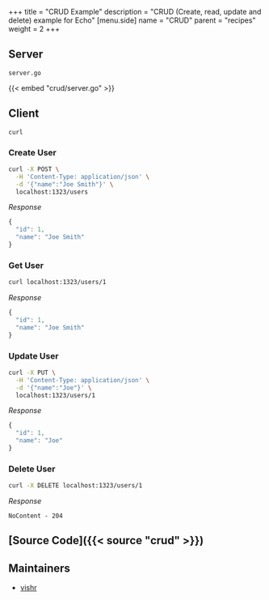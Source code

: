 +++
title = "CRUD Example"
description = "CRUD (Create, read, update and delete) example for Echo"
[menu.side]
  name = "CRUD"
  parent = "recipes"
  weight = 2
+++

## Server

`server.go`

{{< embed "crud/server.go" >}}

## Client

`curl`

### Create User

```sh
curl -X POST \
  -H 'Content-Type: application/json' \
  -d '{"name":"Joe Smith"}' \
  localhost:1323/users
```

*Response*

```js
{
  "id": 1,
  "name": "Joe Smith"
}
```

### Get User

```sh
curl localhost:1323/users/1
```

*Response*

```js
{
  "id": 1,
  "name": "Joe Smith"
}
```

### Update User

```sh
curl -X PUT \
  -H 'Content-Type: application/json' \
  -d '{"name":"Joe"}' \
  localhost:1323/users/1
```

*Response*

```js
{
  "id": 1,
  "name": "Joe"
}
```

### Delete User

```sh
curl -X DELETE localhost:1323/users/1
```

*Response*

`NoContent - 204`

## [Source Code]({{< source "crud" >}})

## Maintainers

- [vishr](https://github.com/vishr)

